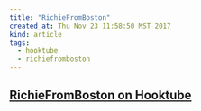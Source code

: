 ```yaml
---
title: "RichieFromBoston"
created_at: Thu Nov 23 11:58:50 MST 2017
kind: article
tags:
  - hooktube
  - richiefromboston
---
```


<h2>
  <a href="https://hooktube.com/channel/UCcDC6kQcOgMw1fNTwgiBn_Q" target="_blank">RichieFromBoston on Hooktube</a>
</h2>

<!--
html boilerplate
<a href="" target="_blank"></a>
<a name=""></a>
<img src="" width="400px">
<ul>
  <li></li>
</ul>
<pre>
</pre>
<p style="margin-bottom: 2em;"></p>
<hr style="border: 0; height: 3px; background: #333; background-image: linear-gradient(to right, #ccc, #333, #ccc);">
<pre><code>
</code></pre>
<math xmlns='http://www.w3.org/1998/Math/MathML' display='block'>
</math>
-->
